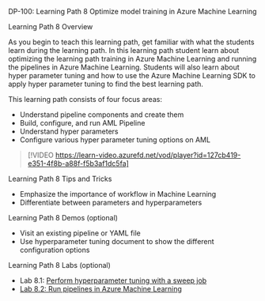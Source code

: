 


DP-100: Learning Path 8 Optimize model training in Azure Machine Learning

Learning Path 8 Overview

As you begin to teach this learning path, get familiar with what the students learn during the learning path. In this learning path student learn about optimizing the learning path training in Azure Machine Learning and running the pipelines in Azure Machine Learning. Students will also learn about hyper parameter tuning and how to use the Azure Machine Learning SDK to apply hyper parameter tuning to find the best learning path.

This learning path consists of four focus areas:

- Understand pipeline components and create them
- Build, configure, and run AML Pipeline
- Understand hyper parameters
- Configure various hyper parameter tuning options on AML 

> [!VIDEO https://learn-video.azurefd.net/vod/player?id=127cb419-e351-4f8b-a88f-f5b3af1dc5fa]

Learning Path 8 Tips and Tricks

- Emphasize the importance of workflow in Machine Learning
- Differentiate between parameters and hyperparameters

Learning Path 8 Demos (optional)

- Visit an existing pipeline or YAML file
- Use hyperparameter tuning document to show the different configuration options

Learning Path 8 Labs (optional)

- Lab 8.1: [Perform hyperparameter tuning with a sweep job](https://microsoftlearning.github.io/mslearn-azure-ml/Instructions/09-Hyperparameter-tuning.html)
- [Lab 8.2: Run pipelines in Azure Machine Learning](https://microsoftlearning.github.io/mslearn-azure-ml/Instructions/09-Run-pipelines.html)
